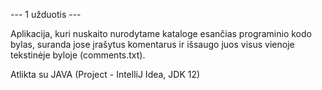 --- 1 užduotis ---

Aplikacija, kuri nuskaito nurodytame kataloge esančias programinio kodo bylas, suranda jose įrašytus 
komentarus ir išsaugo juos visus vienoje tekstinėje byloje (comments.txt).

Atlikta su JAVA (Project - IntelliJ Idea, JDK 12)

